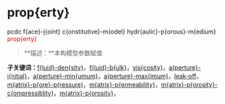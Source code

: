 # prop{erty}
pcdc f{ace}-j{oint} c{onstitutive}-m{odel} hydr{aulic}-p{orous}-m{edium} <span style='color: red;'>prop{erty}</span>
> **描述：**本构模型参数赋值

**子关键词：**[f{luid}-den{sity}](f{ace}-j{oint}/c{onstitutive}-m{odel}/hydr{aulic}-p{orous}-m{edium}/prop{erty}/f{luid}-den{sity}/)，[f{luid}-b{ulk}](f{ace}-j{oint}/c{onstitutive}-m{odel}/hydr{aulic}-p{orous}-m{edium}/prop{erty}/f{luid}-b{ulk}/)，[vis{cosity}](f{ace}-j{oint}/c{onstitutive}-m{odel}/hydr{aulic}-p{orous}-m{edium}/prop{erty}/vis{cosity}/)，[a{perture}-i{nitial}](f{ace}-j{oint}/c{onstitutive}-m{odel}/hydr{aulic}-p{orous}-m{edium}/prop{erty}/a{perture}-i{nitial}/)，[a{perture}-min{umum}](f{ace}-j{oint}/c{onstitutive}-m{odel}/hydr{aulic}-p{orous}-m{edium}/prop{erty}/a{perture}-min{umum}/)，[a{perture}-max{imum}](f{ace}-j{oint}/c{onstitutive}-m{odel}/hydr{aulic}-p{orous}-m{edium}/prop{erty}/a{perture}-max{imum}/)，[leak-off](f{ace}-j{oint}/c{onstitutive}-m{odel}/hydr{aulic}-p{orous}-m{edium}/prop{erty}/leak-off/)，[m{atrix}-p{ore}-p{ressure}](f{ace}-j{oint}/c{onstitutive}-m{odel}/hydr{aulic}-p{orous}-m{edium}/prop{erty}/m{atrix}-p{ore}-p{ressure}/)，[m{atrix}-p{ermeability}](f{ace}-j{oint}/c{onstitutive}-m{odel}/hydr{aulic}-p{orous}-m{edium}/prop{erty}/m{atrix}-p{ermeability}/)，[m{atrix}-p{orosity}-c{ompressiblity}](f{ace}-j{oint}/c{onstitutive}-m{odel}/hydr{aulic}-p{orous}-m{edium}/prop{erty}/m{atrix}-p{orosity}-c{ompressiblity}/)，[m{atrix}-p{orosity}](f{ace}-j{oint}/c{onstitutive}-m{odel}/hydr{aulic}-p{orous}-m{edium}/prop{erty}/m{atrix}-p{orosity}/)，
